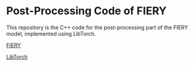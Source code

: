 # Post-Processing Code of FIERY
This repository is the C++ code for the post-processing part of the FIERY model, implemented using LibTorch.

[FIERY](https://github.com/wayveai/fiery)

[LibTorch](https://github.com/pytorch/pytorch)

